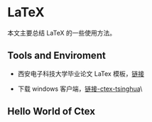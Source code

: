 # LaTeX

本文主要总结 LaTeX 的一些使用方法。

<!--more-->

## Tools and Enviroment

- 西安电子科技大学毕业论文 LaTex 模板，[链接](https://gr.xidian.edu.cn/info/1047/5087.htm)

- 下载 windows 客户端，[链接-ctex-tsinghua](https://mirrors.tuna.tsinghua.edu.cn/ctex/legacy/2.9/)\

## Hello World of Ctex